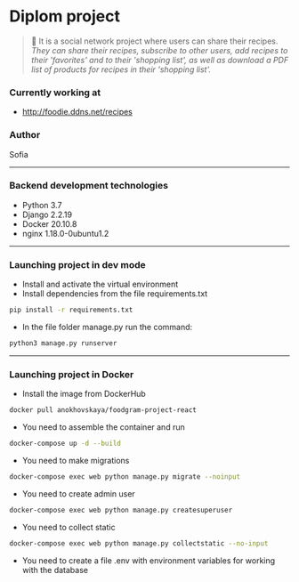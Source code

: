 # Diplom project
> :ramen: It is a social network project where users can share their recipes. 
> *They can share their recipes, subscribe to other users, add recipes to their 'favorites' and to their 'shopping list', as well as download a PDF list of products for recipes in their 'shopping list'.*
### Currently working at
- http://foodie.ddns.net/recipes
### Author
Sofia
____
### Backend development technologies
- Python 3.7
- Django 2.2.19
- Docker 20.10.8
- nginx 1.18.0-0ubuntu1.2
____
### Launching project in dev mode
- Install and activate the virtual environment
- Install dependencies from the file requirements.txt
```bash
pip install -r requirements.txt
``` 
- In the file folder manage.py run the command:
```bash
python3 manage.py runserver
```
____
### Launching project in Docker
- Install the image from DockerHub
```bash
docker pull anokhovskaya/foodgram-project-react
``` 
- You need to assemble the container and run
```bash
docker-compose up -d --build
``` 
- You need to make migrations
```bash
docker-compose exec web python manage.py migrate --noinput
```
- You need to create admin user
```bash
docker-compose exec web python manage.py createsuperuser
```
- You need to collect static
```bash
docker-compose exec web python manage.py collectstatic --no-input
```
- You need to create a file .env with environment variables for working with the database


